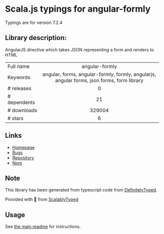 
# Scala.js typings for angular-formly

Typings are for version 7.2.4

## Library description:
AngularJS directive which takes JSON representing a form and renders to HTML

|                    |                 |
| ------------------ | :-------------: |
| Full name          | angular-formly |
| Keywords           | angular, forms, angular-formly, formly, angularjs, angular forms, json forms, form library |
| # releases         | 0 |
| # dependents       | 21 |
| # downloads        | 329004 |
| # stars            | 6 |

## Links
- [Homepage](http://formly-js.github.io/angular-formly/)
- [Bugs](https://github.com/formly-js/angular-formly/issues)
- [Repository](https://github.com/formly-js/angular-formly)
- [Npm](https://www.npmjs.com/package/angular-formly)
    


## Note
This library has been generated from typescript code from [DefinitelyTyped](https://definitelytyped.org).

Provided with :purple_heart: from [ScalablyTyped](https://github.com/oyvindberg/ScalablyTyped)

## Usage
See [the main readme](../../readme.md) for instructions.


